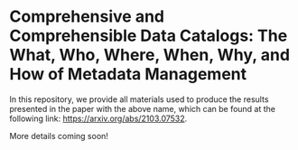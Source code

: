 # Comprehensive and Comprehensible Data Catalogs: The What, Who, Where, When, Why, and How of Metadata Management
In this repository, we provide all materials used to produce the results presented in the paper with the above name, which can be found at the following link: https://arxiv.org/abs/2103.07532.

More details coming soon!
